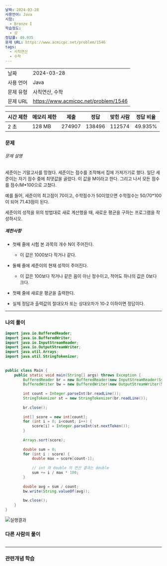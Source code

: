 ```yaml
---
날짜: 2024-03-28
사용언어: Java
시험:
  - Bronze I
학습정도:
  - 상
정답률: 49.935
문제 URL: https://www.acmicpc.net/problem/1546
tags:
  - 사칙연산
  - 수학
---
```

|        |                                      |
| ------ | ------------------------------------ |
| 날짜     | 2024-03-28                           |
| 사용 언어  | Java                                 |
| 문제 유형  | 사칙연산, 수학                             |
| 문제 URL | https://www.acmicpc.net/problem/1546 |

| 시간 제한 | 메모리 제한 | 제출     | 정답     | 맞힌 사람  | 정답 비율   |
| ----- | ------ | ------ | ------ | ------ | ------- |
| 2 초   | 128 MB | 274907 | 138496 | 112574 | 49.935% |

### 문제

###### 문제 설명
세준이는 기말고사를 망쳤다. 세준이는 점수를 조작해서 집에 가져가기로 했다. 일단 세준이는 자기 점수 중에 최댓값을 골랐다. 이 값을 M이라고 한다. 그리고 나서 모든 점수를 점수/M\*100으로 고쳤다.

예를 들어, 세준이의 최고점이 70이고, 수학점수가 50이었으면 수학점수는 50/70\*100이 되어 71.43점이 된다.

세준이의 성적을 위의 방법대로 새로 계산했을 때, 새로운 평균을 구하는 프로그램을 작성하시오.

##### 제한사항
- 첫째 줄에 시험 본 과목의 개수 N이 주어진다. 
	- 이 값은 1000보다 작거나 같다. 
- 둘째 줄에 세준이의 현재 성적이 주어진다. 
	- 이 값은 100보다 작거나 같은 음이 아닌 정수이고, 적어도 하나의 값은 0보다 크다.

- 첫째 줄에 새로운 평균을 출력한다. 
- 실제 정답과 출력값의 절대오차 또는 상대오차가 10-2 이하이면 정답이다.

---

### 나의 풀이

```java
import java.io.BufferedReader;  
import java.io.BufferedWriter;  
import java.io.InputStreamReader;  
import java.io.OutputStreamWriter;  
import java.util.Arrays;  
import java.util.StringTokenizer;  
  
  
public class Main {  
    public static void main(String[] args) throws Exception {  
        BufferedReader br = new BufferedReader(new InputStreamReader(System.in));  
        BufferedWriter bw = new BufferedWriter(new OutputStreamWriter(System.out));  
  
        int count = Integer.parseInt(br.readLine());  
        StringTokenizer st = new StringTokenizer(br.readLine());  
  
        br.close();  
  
        int[] score = new int[count];  
        for (int i = 0; i<count; i++) {  
            score[i] = Integer.parseInt(st.nextToken());  
        }  
  
        Arrays.sort(score);  
  
        double sum = 0;  
        for (int i : score) {  
            double max = score[count-1];  
  
            // int 와 double 의 연산 결과는 double            
            sum += i / max * 100;  
        }  
  
        double avg = sum / count;  
        bw.write(String.valueOf(avg));  
  
        bw.close();  
    }  
}
```

![실행결과](/assets/CodingTest/B1546.png)
### 다른 사람의 풀이

```java

```

---
### 관련개념 학습

